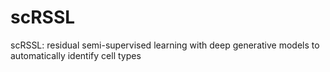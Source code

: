# scRSSL
scRSSL: residual semi-supervised learning with deep generative models to automatically identify cell types
